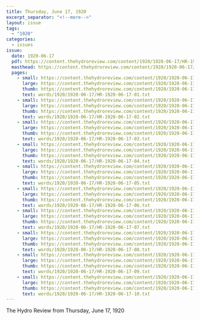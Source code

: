 ```yaml
---
title: Thursday, June 17, 1920
excerpt_separator: "<!--more-->"
layout: issue
tags:
  - "1920"
categories:
  - issues
issue:
  date: 1920-06-17
  pdf: https://content.thehydroreview.com/content/1920/1920-06-17/HR-1920-06-17.pdf
  masthead: https://content.thehydroreview.com/content/1920/1920-06-17/masthead/HR-1920-06-17.jpg
  pages:
    - small: https://content.thehydroreview.com/content/1920/1920-06-17/small/HR-1920-06-17-01.jpg
      large: https://content.thehydroreview.com/content/1920/1920-06-17/large/HR-1920-06-17-01.jpg
      thumb: https://content.thehydroreview.com/content/1920/1920-06-17/thumbnails/HR-1920-06-17-01.jpg
      text: words/1920/1920-06-17/HR-1920-06-17-01.txt
    - small: https://content.thehydroreview.com/content/1920/1920-06-17/small/HR-1920-06-17-02.jpg
      large: https://content.thehydroreview.com/content/1920/1920-06-17/large/HR-1920-06-17-02.jpg
      thumb: https://content.thehydroreview.com/content/1920/1920-06-17/thumbnails/HR-1920-06-17-02.jpg
      text: words/1920/1920-06-17/HR-1920-06-17-02.txt
    - small: https://content.thehydroreview.com/content/1920/1920-06-17/small/HR-1920-06-17-03.jpg
      large: https://content.thehydroreview.com/content/1920/1920-06-17/large/HR-1920-06-17-03.jpg
      thumb: https://content.thehydroreview.com/content/1920/1920-06-17/thumbnails/HR-1920-06-17-03.jpg
      text: words/1920/1920-06-17/HR-1920-06-17-03.txt
    - small: https://content.thehydroreview.com/content/1920/1920-06-17/small/HR-1920-06-17-04.jpg
      large: https://content.thehydroreview.com/content/1920/1920-06-17/large/HR-1920-06-17-04.jpg
      thumb: https://content.thehydroreview.com/content/1920/1920-06-17/thumbnails/HR-1920-06-17-04.jpg
      text: words/1920/1920-06-17/HR-1920-06-17-04.txt
    - small: https://content.thehydroreview.com/content/1920/1920-06-17/small/HR-1920-06-17-05.jpg
      large: https://content.thehydroreview.com/content/1920/1920-06-17/large/HR-1920-06-17-05.jpg
      thumb: https://content.thehydroreview.com/content/1920/1920-06-17/thumbnails/HR-1920-06-17-05.jpg
      text: words/1920/1920-06-17/HR-1920-06-17-05.txt
    - small: https://content.thehydroreview.com/content/1920/1920-06-17/small/HR-1920-06-17-06.jpg
      large: https://content.thehydroreview.com/content/1920/1920-06-17/large/HR-1920-06-17-06.jpg
      thumb: https://content.thehydroreview.com/content/1920/1920-06-17/thumbnails/HR-1920-06-17-06.jpg
      text: words/1920/1920-06-17/HR-1920-06-17-06.txt
    - small: https://content.thehydroreview.com/content/1920/1920-06-17/small/HR-1920-06-17-07.jpg
      large: https://content.thehydroreview.com/content/1920/1920-06-17/large/HR-1920-06-17-07.jpg
      thumb: https://content.thehydroreview.com/content/1920/1920-06-17/thumbnails/HR-1920-06-17-07.jpg
      text: words/1920/1920-06-17/HR-1920-06-17-07.txt
    - small: https://content.thehydroreview.com/content/1920/1920-06-17/small/HR-1920-06-17-08.jpg
      large: https://content.thehydroreview.com/content/1920/1920-06-17/large/HR-1920-06-17-08.jpg
      thumb: https://content.thehydroreview.com/content/1920/1920-06-17/thumbnails/HR-1920-06-17-08.jpg
      text: words/1920/1920-06-17/HR-1920-06-17-08.txt
    - small: https://content.thehydroreview.com/content/1920/1920-06-17/small/HR-1920-06-17-09.jpg
      large: https://content.thehydroreview.com/content/1920/1920-06-17/large/HR-1920-06-17-09.jpg
      thumb: https://content.thehydroreview.com/content/1920/1920-06-17/thumbnails/HR-1920-06-17-09.jpg
      text: words/1920/1920-06-17/HR-1920-06-17-09.txt
    - small: https://content.thehydroreview.com/content/1920/1920-06-17/small/HR-1920-06-17-10.jpg
      large: https://content.thehydroreview.com/content/1920/1920-06-17/large/HR-1920-06-17-10.jpg
      thumb: https://content.thehydroreview.com/content/1920/1920-06-17/thumbnails/HR-1920-06-17-10.jpg
      text: words/1920/1920-06-17/HR-1920-06-17-10.txt
---
```


The Hydro Review from Thursday, June 17, 1920

<!--more-->

